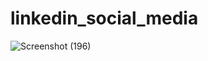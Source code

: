 # linkedin_social_media

![Screenshot (196)](https://github.com/sandhyakarunakar/linkedin_social_media/assets/139707260/0e996a3f-d937-4c88-9819-e33d08b14a1e)
